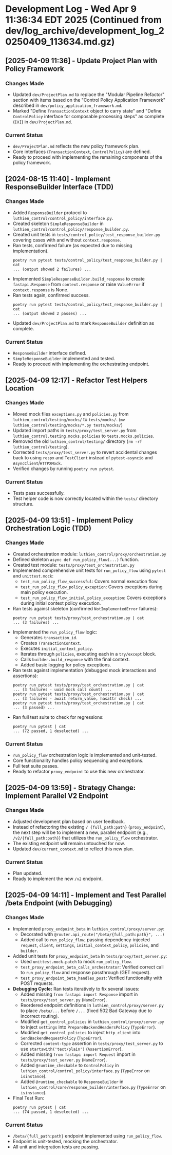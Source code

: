 # Development Log - Wed Apr  9 11:36:34 EDT 2025 (Continued from dev/log_archive/development_log_20250409_113634.md.gz)

## [2025-04-09 11:36] - Update Project Plan with Policy Framework

### Changes Made
- Updated `dev/ProjectPlan.md` to replace the "Modular Pipeline Refactor" section with items based on the "Control Policy Application Framework" described in `dev/policy_application_framework.md`.
- Marked "Define `TransactionContext` object to carry state" and "Define `ControlPolicy` interface for composable processing steps" as complete (`[X]`) in `dev/ProjectPlan.md`.

### Current Status
- `dev/ProjectPlan.md` reflects the new policy framework plan.
- Core interfaces (`TransactionContext`, `ControlPolicy`) are defined.
- Ready to proceed with implementing the remaining components of the policy framework.

## [2024-08-15 11:40] - Implement ResponseBuilder Interface (TDD)

### Changes Made
- Added `ResponseBuilder` protocol to `luthien_control/control_policy/interface.py`.
- Created skeleton `SimpleResponseBuilder` in `luthien_control/control_policy/response_builder.py`.
- Created unit tests in `tests/control_policy/test_response_builder.py` covering cases with and without `context.response`.
- Ran tests, confirmed failure (as expected due to missing implementation).
  ```
  poetry run pytest tests/control_policy/test_response_builder.py | cat
  ... (output showed 2 failures) ...
  ```
- Implemented `SimpleResponseBuilder.build_response` to create `fastapi.Response` from `context.response` or raise `ValueError` if `context.response` is None.
- Ran tests again, confirmed success.
  ```
  poetry run pytest tests/control_policy/test_response_builder.py | cat
  ... (output showed 2 passes) ...
  ```
- Updated `dev/ProjectPlan.md` to mark `ResponseBuilder` definition as complete.

### Current Status
- `ResponseBuilder` interface defined.
- `SimpleResponseBuilder` implemented and tested.
- Ready to proceed with implementing the orchestrating endpoint.

## [2025-04-09 12:17] - Refactor Test Helpers Location

### Changes Made
- Moved mock files `exceptions.py` and `policies.py` from `luthien_control/testing/mocks/` to `tests/mocks/`. (`mv luthien_control/testing/mocks/*.py tests/mocks/`)
- Updated import paths in `tests/proxy/test_server.py` from `luthien_control.testing.mocks.policies` to `tests.mocks.policies`.
- Removed the old `luthien_control/testing/` directory (`rm -rf luthien_control/testing`).
- Corrected `tests/proxy/test_server.py` to revert accidental changes back to using `respx` and `TestClient` instead of `pytest-asyncio` and `AsyncClient`/`HTTPXMock`.
- Verified changes by running `poetry run pytest`.

### Current Status
- Tests pass successfully.
- Test helper code is now correctly located within the `tests/` directory structure.

## [2025-04-09 13:51] - Implement Policy Orchestration Logic (TDD)

### Changes Made
- Created orchestration module: `luthien_control/proxy/orchestration.py`
- Defined skeleton `async def run_policy_flow(...)` function.
- Created test module: `tests/proxy/test_orchestration.py`
- Implemented comprehensive unit tests for `run_policy_flow` using `pytest` and `unittest.mock`:
    - `test_run_policy_flow_successful`: Covers normal execution flow.
    - `test_run_policy_flow_policy_exception`: Covers exceptions during main policy execution.
    - `test_run_policy_flow_initial_policy_exception`: Covers exceptions during initial context policy execution.
- Ran tests against skeleton (confirmed `NotImplementedError` failures):
  ```
  poetry run pytest tests/proxy/test_orchestration.py | cat
  ... (3 failures) ...
  ```
- Implemented the `run_policy_flow` logic:
    - Generates `transaction_id`.
    - Creates `TransactionContext`.
    - Executes `initial_context_policy`.
    - Iterates through `policies`, executing each in a `try/except` block.
    - Calls `builder.build_response` with the final context.
    - Added basic logging for policy exceptions.
- Ran tests against implementation (debugged mock interactions and assertions):
  ```
  poetry run pytest tests/proxy/test_orchestration.py | cat
  ... (3 failures - uuid mock call count) ...
  poetry run pytest tests/proxy/test_orchestration.py | cat
  ... (3 failures - await return_value, hasattr check) ...
  poetry run pytest tests/proxy/test_orchestration.py | cat
  ... (3 passed) ...
  ```
- Ran full test suite to check for regressions:
  ```
  poetry run pytest | cat
  ... (72 passed, 1 deselected) ...
  ```

### Current Status
- `run_policy_flow` orchestration logic is implemented and unit-tested.
- Core functionality handles policy sequencing and exceptions.
- Full test suite passes.
- Ready to refactor `proxy_endpoint` to use this new orchestrator.

## [2025-04-09 13:59] - Strategy Change: Implement Parallel V2 Endpoint

### Changes Made
- Adjusted development plan based on user feedback.
- Instead of refactoring the existing `/ {full_path:path}` (`proxy_endpoint`), the next step will be to implement a new, parallel endpoint (e.g., `/v2/{full_path:path}`) that utilizes the `run_policy_flow` orchestrator.
- The existing endpoint will remain untouched for now.
- Updated `dev/current_context.md` to reflect this new plan.

### Current Status
- Plan updated.
- Ready to implement the new `/v2` endpoint.

## [2025-04-09 14:11] - Implement and Test Parallel /beta Endpoint (with Debugging)

### Changes Made
- Implemented `proxy_endpoint_beta` in `luthien_control/proxy/server.py`:
    - Decorated with `@router.api_route("/beta/{full_path:path}", ...)`
    - Added call to `run_policy_flow`, passing dependency-injected `request`, `client`, `settings`, `initial_context_policy`, `policies`, and `builder`.
- Added unit tests for `proxy_endpoint_beta` in `tests/proxy/test_server.py`:
    - Used `unittest.mock.patch` to mock `run_policy_flow`.
    - `test_proxy_endpoint_beta_calls_orchestrator`: Verified correct call to `run_policy_flow` and response passthrough (GET request).
    - `test_proxy_endpoint_beta_handles_post`: Verified functionality with POST requests.
- **Debugging Cycle:** Ran tests iteratively to fix several issues:
    - Added missing `from fastapi import Response` import in `tests/proxy/test_server.py` (`NameError`).
    - Reordered endpoint definitions in `luthien_control/proxy/server.py` to place `/beta/...` before `/...` (fixed 502 Bad Gateway due to incorrect routing).
    - Modified `get_control_policies` in `luthien_control/proxy/server.py` to inject `settings` into `PrepareBackendHeadersPolicy` (`TypeError`).
    - Modified `get_control_policies` to inject `http_client` into `SendBackendRequestPolicy` (`TypeError`).
    - Corrected `content-type` assertion in `tests/proxy/test_server.py` to use `startswith('text/plain')` (`AssertionError`).
    - Added missing `from fastapi import Request` import in `tests/proxy/test_server.py` (`NameError`).
    - Added `@runtime_checkable` to `ControlPolicy` in `luthien_control/control_policy/interface.py` (`TypeError` on `isinstance`).
    - Added `@runtime_checkable` to `ResponseBuilder` in `luthien_control/core/response_builder/interface.py` (`TypeError` on `isinstance`).
- Final Test Run:
  ```
  poetry run pytest | cat
  ... (74 passed, 1 deselected) ...
  ```

### Current Status
- `/beta/{full_path:path}` endpoint implemented using `run_policy_flow`.
- Endpoint is unit-tested, mocking the orchestrator.
- All unit and integration tests are passing.
